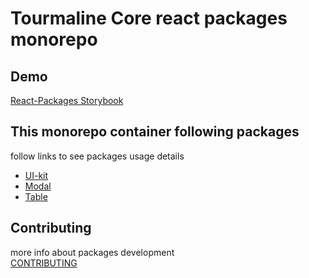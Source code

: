 # Tourmaline Core react packages monorepo

## Demo
[React-Packages Storybook](https://tourmalinecore.github.io/React-Packages/)

## This monorepo container following packages
follow links to see packages usage details
- [UI-kit](packages/react-tc-ui-kit)
- [Modal](packages/react-tc-modal)
- [Table](packages/react-table-responsive)

## Contributing
more info about packages development\
[CONTRIBUTING](CONTRIBUTING.md)